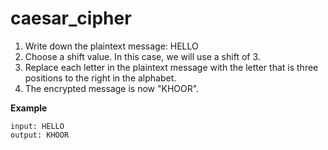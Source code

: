 # caesar_cipher

1. Write down the plaintext message: HELLO
2. Choose a shift value. In this case, we will use a shift of 3.
3. Replace each letter in the plaintext message with the letter that is three positions to the right in the alphabet.
4. The encrypted message is now "KHOOR".

**Example**
```
input: HELLO
output: KHOOR
```
